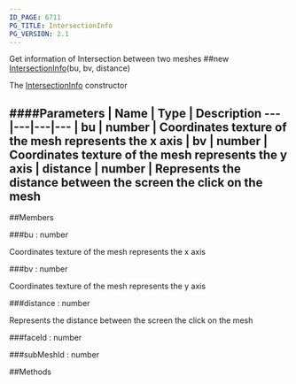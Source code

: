 ```yaml
---
ID_PAGE: 6711
PG_TITLE: IntersectionInfo
PG_VERSION: 2.1
---
```


Get information of Intersection between two meshes
##new [IntersectionInfo](page.php?p=6711)(bu, bv, distance)



The [IntersectionInfo](page.php?p=6711) constructor




####Parameters
 | Name | Type | Description
---|---|---|---
 | bu | number | Coordinates texture of the mesh represents the x axis
 | bv | number | Coordinates texture of the mesh represents the y axis
 | distance | number | Represents the distance between the screen the click on the mesh
---

##Members

###bu : number




Coordinates texture of the mesh represents the x axis



###bv : number




Coordinates texture of the mesh represents the y axis



###distance : number




Represents the distance between the screen the click on the mesh



###faceId : number


###subMeshId : number




##Methods
